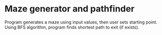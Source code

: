 # Maze generator and pathfinder

Program generates a maze using input values, then user sets starting point.
Using BFS algorithm, program finds shortest path to exit (if exists).
